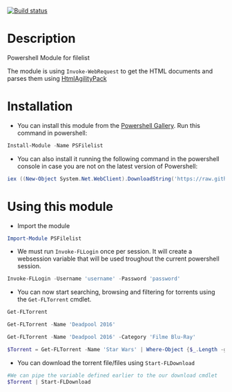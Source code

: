 [![Build status](https://ci.appveyor.com/api/projects/status/2bgd59miae4dcmbd?svg=true)](https://ci.appveyor.com/project/bahaula/psfilelist)

Description
=============================

Powershell Module for filelist

The module is using `Invoke-WebRequest` to get the HTML documents and parses them using [HtmlAgilityPack](http://htmlagilitypack.codeplex.com/)

Installation
=============================

- You can install this module from the [Powershell Gallery](https://www.powershellgallery.com/packages/PSFilelist). Run this command in powershell:
```powershell
Install-Module -Name PSFilelist
```
- You can also install it running the following command in the powershell console in case you are not on the latest version of Powershell:
```powershell
iex ((New-Object System.Net.WebClient).DownloadString('https://raw.githubusercontent.com/ionut-maxim/PSFilelist/master/install.ps1'))
```

Using this module
=============================

- Import the module
```powershell
Import-Module PSFilelist
```

- We must run `Invoke-FLLogin` once per session. It will create a websession variable that will be used troughout the current powershell session.
```powershell
Invoke-FLLogin -Username 'username' -Password 'password'
```
- You can now start searching, browsing and filtering for torrents using the `Get-FLTorrent` cmdlet.
```powershell
Get-FLTorrent

Get-FLTorrent -Name 'Deadpool 2016'

Get-FLTorrent -Name 'Deadpool 2016' -Category 'Filme Blu-Ray'

$Torrent = Get-FLTorrent -Name 'Star Wars' | Where-Object {$_.Length -gt 10GB} | Select-Object -First 1
```
- You can download the torrent file/files using `Start-FLDownload`
```powershell
#We can pipe the variable defined earlier to the our download cmdlet
$Torrent | Start-FLDownload
```
